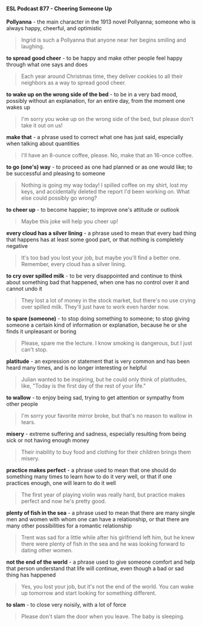 #### ESL Podcast 877 - Cheering Someone Up

**Pollyanna** - the main character in the 1913 novel Pollyanna; someone who is
always happy, cheerful, and optimistic

> Ingrid is such a Pollyanna that anyone near her begins smiling and laughing.

**to spread good cheer** - to be happy and make other people feel happy through
what one says and does

> Each year around Christmas time, they deliver cookies to all their neighbors as
a way to spread good cheer.

**to wake up on the wrong side of the bed** - to be in a very bad mood, possibly
without an explanation, for an entire day, from the moment one wakes up

> I'm sorry you woke up on the wrong side of the bed, but please don't take it out
on us!

**make that** - a phrase used to correct what one has just said, especially when
talking about quantities

> I'll have an 8-ounce coffee, please. No, make that an 16-once coffee.

**to go (one's) way** - to proceed as one had planned or as one would like; to be
successful and pleasing to someone

> Nothing is going my way today! I spilled coffee on my shirt, lost my keys, and
accidentally deleted the report I'd been working on. What else could possibly go
wrong?

**to cheer up** - to become happier; to improve one's attitude or outlook

> Maybe this joke will help you cheer up!

**every cloud has a silver lining** - a phrase used to mean that every bad thing
that happens has at least some good part, or that nothing is completely negative

> It's too bad you lost your job, but maybe you'll find a better one. Remember,
every cloud has a silver lining.

**to cry over spilled milk** - to be very disappointed and continue to think about
something bad that happened, when one has no control over it and cannot undo
it

> They lost a lot of money in the stock market, but there's no use crying over
spilled milk. They'll just have to work even harder now.

**to spare (someone)** - to stop doing something to someone; to stop giving
someone a certain kind of information or explanation, because he or she finds it
unpleasant or boring

> Please, spare me the lecture. I know smoking is dangerous, but I just can't
stop.

**platitude** - an expression or statement that is very common and has been heard
many times, and is no longer interesting or helpful

> Julian wanted to be inspiring, but he could only think of platitudes, like, "Today
is the first day of the rest of your life."

**to wallow** - to enjoy being sad, trying to get attention or sympathy from other
people

> I'm sorry your favorite mirror broke, but that's no reason to wallow in tears.

**misery** - extreme suffering and sadness, especially resulting from being sick or
not having enough money

> Their inability to buy food and clothing for their children brings them misery.

**practice makes perfect** - a phrase used to mean that one should do something
many times to learn how to do it very well, or that if one practices enough, one
will learn to do it well

> The first year of playing violin was really hard, but practice makes perfect and
now he's pretty good.

**plenty of fish in the sea** - a phrase used to mean that there are many single
men and women with whom one can have a relationship, or that there are many
other possibilities for a romantic relationship

> Trent was sad for a little while after his girlfriend left him, but he knew there
were plenty of fish in the sea and he was looking forward to dating other women.

**not the end of the world** - a phrase used to give someone comfort and help
that person understand that life will continue, even though a bad or sad thing has
happened

> Yes, you lost your job, but it's not the end of the world. You can wake up
tomorrow and start looking for something different.

**to slam** - to close very noisily, with a lot of force

> Please don't slam the door when you leave. The baby is sleeping.

